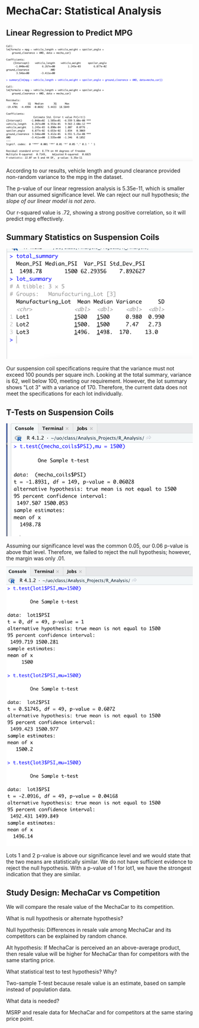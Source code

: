 # MechaCar: Statistical Analysis

## Linear Regression to Predict MPG

![D1 Screenshot](D1_Screenshot.png)

According to our results, vehicle length and ground clearance provided non-random variance to the mpg in the dataset.

The p-value of our linear regression analysis is 5.35e-11, which is smaller than our assumed significance level. We can reject our null hypothesis; *the slope of our linear model is not zero*.

Our r-squared value is .72, showing a strong positive correlation, so it will predict mpg effectively.


## Summary Statistics on Suspension Coils

![D2 Screenshot](D2_Screenshot.png)

Our suspension coil specifications require that the variance must not exceed 100 pounds per square inch. Looking at the total summary, variance is 62, well below 100, meeting our requirement. However, the lot summary shows "Lot 3" with a variance of 170. Therefore, the current data does not meet the specifications for each lot individually.


## T-Tests on Suspension Coils

![All_Lots Screenshot](All_Lots.png)

Assuming our significance level was the common 0.05, our 0.06 p-value is above that level. Therefore, we failed to reject the null hypothesis; however, the margin was only .01.

![Individual_Lots Screenshot](Individual_Lots.png)

Lots 1 and 2 p-value is above our significance level and we would state that the two means are statistically similar. We do not have sufficient evidence to reject the null hypothesis. With a p-value of 1 for lot1, we have the strongest indication that they are similar. 



## Study Design: MechaCar vs Competition

We will compare the resale value of the MechaCar to its competition.

What is null hypothesis or alternate hypothesis?

Null hypothesis: Differences in resale vale among MechaCar and its competitors can be explained by random chance.

Alt hypothesis: If MechaCar is perceived an an above-average product, then resale value will be higher for MechaCar than for competitors with the same starting price.


What statistical test to test hypothesis? Why?

Two-sample T-test because resale value is an estimate, based on sample instead of population data.


What data is needed?

MSRP and resale data for MechaCar and for competitors at the same staring price point.